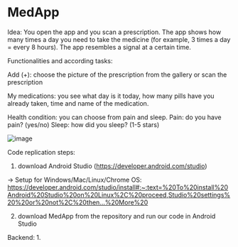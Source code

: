 # MedApp
Idea: 
You open the app and you scan a prescription. The app shows how many times a day you need to take the medicine (for example, 3 times a day = every 8 hours). The app resembles a signal at a certain time.


Functionalities and according tasks:

Add (+): choose the picture of the prescription from the gallery or scan the prescription

My medications: you see what day is it today, how many pills have you already taken, time and name of the medication.

Health condition: you can choose from pain and sleep. Pain: do you have pain? (yes/no) Sleep: how did you sleep? (1-5 stars)

![image](https://user-images.githubusercontent.com/82457064/116869116-68a48a00-ac10-11eb-8131-49e9421101b2.png)


Code replication steps:

1. download Android Studio (https://developer.android.com/studio)

 -> Setup for Windows/Mac/Linux/Chrome OS: https://developer.android.com/studio/install#:~:text=%20To%20install%20Android%20Studio%20on%20Linux%2C%20proceed,Studio%20settings%20%20or%20not%2C%20then...%20More%20

2. download MedApp from the repository and run our code in Android Studio 

Backend: 
1.    
